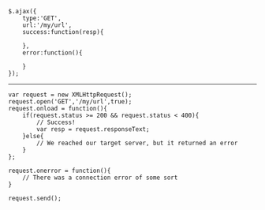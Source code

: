 	$.ajax({
		type:'GET',
		url:'/my/url',
		success:function(resp){

		},
		error:function(){

		}
	});

-------

	var request = new XMLHttpRequest();
	request.open('GET','/my/url',true);
	request.onload = function(){
		if(request.status >= 200 && request.status < 400){
			// Success!
			var resp = request.responseText;
		}else{
			// We reached our target server, but it returned an error
		}
	};

	request.onerror = function(){
		// There was a connection error of some sort
	}

	request.send();
